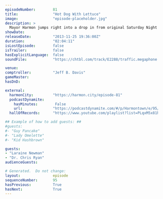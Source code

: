 ```yaml
---
episodeNumber:        81
title:                "Hot Dog With Lettuce"
image:                "episode-placeholder.jpg"
description: >
  Mayor Harmon jumps right into a drop in from original Saturday Night Live cast member Laraine Newman which merges into a visit from controversial author Dr. Chris Ryan to delves into polygamy and the very nature of our sexuality. In D&D, Spencer gives ...
showDate:             
releaseDate:          "2013-11-25 19:36:00Z"
duration:             "02:04:11"
isLostEpisode:        false
isTrailer:            false
hasExplicitLanguage:  false
soundFile:            "https://chtbl.com/track/E2288/traffic.megaphone.fm/STA3049044663.mp3?updated=1555626131"

venue:                
comptroller:          "Jeff B. Davis"
gameMaster:           
hasDnD:               

external:
  harmonCity:         "https://harmon.city/episode-81"
  podcastDynamite:
    hasMinutes:        False
    url:              "https://podcastdynamite.com/#/p/Harmontown/e/95/81"
  hallOfRecords:      "https://www.youtube.com/playlist?list=PLqxM5x81hNOY-cdIYFOkguYtm8_a6P__a"

## Example of how to add guests: ##
#guests:
#- "Guy Pancake"
#- "Lady Omelette"
#- "Kid Hashbrown"

guests:
- "Laraine Newman"
- "Dr. Chris Ryan"
audienceGuests:

# Generated.  Do not change:
layout:               episode
sequenceNumber:       95
hasPrevious:          True
hasNext:              True
---
```


<!-- The episode description will be rendered here -->
<!-- Add your content below here -->

